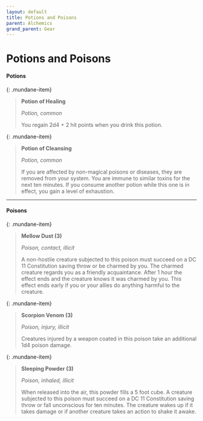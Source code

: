 ```yaml
---
layout: default
title: Potions and Poisons
parent: Alchemics
grand_parent: Gear
---
```


# Potions and Poisons

#### Potions

{: .mundane-item}
> **Potion of Healing**
> 
> *Potion, common*
> 
> You regain 2d4 + 2 hit points when you drink this potion. 

{: .mundane-item}
> **Potion of Cleansing**
> 
> *Potion, common*
> 
> If you are affected by non-magical poisons or diseases, they are removed from your system. You are immune to similar toxins for the next ten minutes. If you consume another potion while this one is in effect, you gain a level of exhaustion.

---

#### Poisons

{: .mundane-item}
> **Mellow Dust (3)**
> 
> *Poison, contact, illicit*
> 
> A non-hostile creature subjected to this poison must succeed on a DC 11 Constitution saving throw or be charmed by you. The charmed creature regards you as a friendly acquaintance. After 1 hour the effect ends and the creature knows it was charmed by you. This effect ends early if you or your allies do anything harmful to the creature.

{: .mundane-item}
> **Scorpion Venom (3)**
> 
> *Poison, injury, illicit*
> 
> Creatures injured by a weapon coated in this poison take an additional 1d4 poison damage. 

{: .mundane-item}
> **Sleeping Powder (3)**
> 
> *Poison, inhaled, illicit*
> 
> When released into the air, this powder fills a 5 foot cube. A creature subjected to this poison must succeed on a DC 11 Constitution saving throw or fall unconscious for ten minutes. The creature wakes up if it takes damage or if another creature takes an action to shake it awake. 

